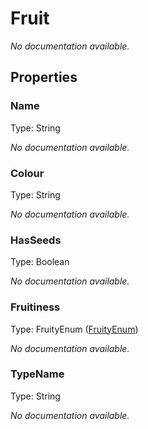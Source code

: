 # Fruit

*No documentation available.*

## Properties

### Name

Type: String

*No documentation available.*

### Colour

Type: String

*No documentation available.*

### HasSeeds

Type: Boolean

*No documentation available.*

### Fruitiness

Type: FruityEnum ([FruityEnum](FruityEnum.md))

*No documentation available.*

### TypeName

Type: String

*No documentation available.*

